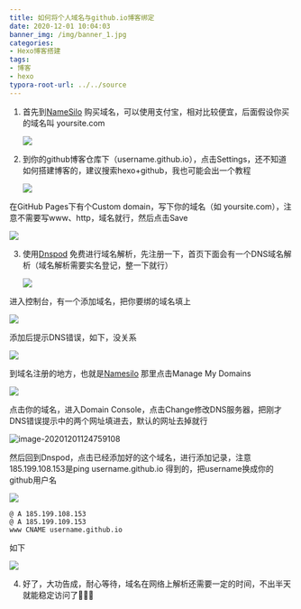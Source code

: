```yaml
---
title: 如何将个人域名与github.io博客绑定
date: 2020-12-01 10:04:03
banner_img: /img/banner_1.jpg
categories:
- Hexo博客搭建
tags:
- 博客
- hexo
typora-root-url: ../../source
---
```


1. 首先到[NameSilo](https://www.namesilo.com/) 购买域名，可以使用支付宝，相对比较便宜，后面假设你买的域名叫 yoursite.com

   ![](/images/%E5%A6%82%E4%BD%95%E5%B0%86%E4%B8%AA%E4%BA%BA%E5%9F%9F%E5%90%8D%E4%B8%8Egithub-io%E5%8D%9A%E5%AE%A2%E7%BB%91%E5%AE%9A/image-20201201120911933-6795879.png)

   

2. 到你的github博客仓库下（username.github.io），点击Settings，还不知道如何搭建博客的，建议搜索hexo+github，我也可能会出一个教程 

   ![](/images/%E5%A6%82%E4%BD%95%E5%B0%86%E4%B8%AA%E4%BA%BA%E5%9F%9F%E5%90%8D%E4%B8%8Egithub-io%E5%8D%9A%E5%AE%A2%E7%BB%91%E5%AE%9A/image-20201201121519275.png)

 在GitHub Pages下有个Custom domain，写下你的域名（如 yoursite.com），注意不需要写www、http，域名就行，然后点击Save

![](/images/%E5%A6%82%E4%BD%95%E5%B0%86%E4%B8%AA%E4%BA%BA%E5%9F%9F%E5%90%8D%E4%B8%8Egithub-io%E5%8D%9A%E5%AE%A2%E7%BB%91%E5%AE%9A/image-20201201121948167.png)

3. 使用[Dnspod](https://www.dnspod.cn/) 免费进行域名解析，先注册一下，首页下面会有一个DNS域名解析（域名解析需要实名登记，整一下就行）

   ![](/images/%E5%A6%82%E4%BD%95%E5%B0%86%E4%B8%AA%E4%BA%BA%E5%9F%9F%E5%90%8D%E4%B8%8Egithub-io%E5%8D%9A%E5%AE%A2%E7%BB%91%E5%AE%9A/image-20201201122413723-6800032.png)

进入控制台，有一个添加域名，把你要绑的域名填上

![](/images/%E5%A6%82%E4%BD%95%E5%B0%86%E4%B8%AA%E4%BA%BA%E5%9F%9F%E5%90%8D%E4%B8%8Egithub-io%E5%8D%9A%E5%AE%A2%E7%BB%91%E5%AE%9A/image-20201201122552755-6796793.png)

添加后提示DNS错误，如下，没关系

![](/images/%E5%A6%82%E4%BD%95%E5%B0%86%E4%B8%AA%E4%BA%BA%E5%9F%9F%E5%90%8D%E4%B8%8Egithub-io%E5%8D%9A%E5%AE%A2%E7%BB%91%E5%AE%9A/image-error.png)

到域名注册的地方，也就是[Namesilo](https://www.namesilo.com/account_home.php) 那里点击Manage My Domains 

![](/images/%E5%A6%82%E4%BD%95%E5%B0%86%E4%B8%AA%E4%BA%BA%E5%9F%9F%E5%90%8D%E4%B8%8Egithub-io%E5%8D%9A%E5%AE%A2%E7%BB%91%E5%AE%9A/image-20201201124241196.png)

点击你的域名，进入Domain Console，点击Change修改DNS服务器，把刚才DNS错误提示中的两个网址填进去，默认的网址去掉就行

![image-20201201124759108](/images/%E5%A6%82%E4%BD%95%E5%B0%86%E4%B8%AA%E4%BA%BA%E5%9F%9F%E5%90%8D%E4%B8%8Egithub-io%E5%8D%9A%E5%AE%A2%E7%BB%91%E5%AE%9A/image-20201201124759108.png)

然后回到Dnspod，点击已经添加好的这个域名，进行添加记录，注意185.199.108.153是ping username.github.io 得到的，把username换成你的github用户名

![](/images/%E5%A6%82%E4%BD%95%E5%B0%86%E4%B8%AA%E4%BA%BA%E5%9F%9F%E5%90%8D%E4%B8%8Egithub-io%E5%8D%9A%E5%AE%A2%E7%BB%91%E5%AE%9A/image-20201201122849966-6796963.png)

```
@ A 185.199.108.153
@ A 185.199.109.153
www CNAME username.github.io
```

如下

![](/images/%E5%A6%82%E4%BD%95%E5%B0%86%E4%B8%AA%E4%BA%BA%E5%9F%9F%E5%90%8D%E4%B8%8Egithub-io%E5%8D%9A%E5%AE%A2%E7%BB%91%E5%AE%9A/%E5%B1%8F%E5%B9%95%E5%BF%AB%E7%85%A7%202020-12-01%20%E4%B8%8B%E5%8D%8812.53.07.png)

4. 好了，大功告成，耐心等待，域名在网络上解析还需要一定的时间，不出半天就能稳定访问了🎉🎉🎉